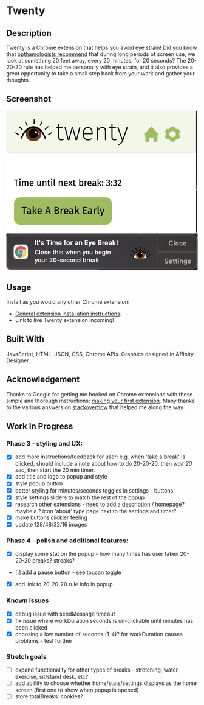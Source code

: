 # Twenty


## Description

Twenty is a Chrome extension that helps you avoid eye strain! Did you know that [opthamologists recommend](https://advancedeyecaremd.net/20-20-20-tipstopreventeyestrain/) that during long periods of screen use, we look at something 20 feet away, every 20 minutes, for 20 seconds? The 20-20-20 rule has helped me personally with eye strain, and it also provides a great opportunity to take a small step back from your work and gather your thoughts. 


## Screenshot
![Screenshot](/images/PopupScreenshot.png) 
![Screenshot](/images/NotificationScreenshot.png) 


## Usage

Install as you would any other Chrome extension:
- [General extension installation instructions](https://support.google.com/chrome_webstore/answer/2664769?hl=en).
- Link to live Twenty extension incoming!

## Built With

JavaScript, HTML, JSON, CSS, Chrome APIs. Graphics designed in Affinity Designer


## Acknowledgement 

Thanks to Google for getting me hooked on Chrome extensions with these simple and thorough instructions: [making your first extension](https://developer.chrome.com/docs/extensions/mv3/getstarted/). Many thanks to the various answers on [stackoverflow](https://stackoverflow.com/) that helped me along the way. 



## Work In Progress

### Phase 3 - styling and UX:
- [x] add more instructions/feedback for user: e.g. when 'take a break' is clicked, should include a note about how to do 20-20-20, then *wait 20 sec*, then start the 20 min timer. 
- [x] add title and logo to popup and style
- [x] style popup button
- [x] better styling for minutes/seconds toggles in settings - buttons
- [x] style settings sliders to match the rest of the popup
- [x] research other extensions - need to add a description / homepage? maybe a ? icon 'about' type page next to the settings and timer?
- [x] make buttons clickier feeling
- [x] update 128/48/32/16 images

### Phase 4 - polish and additional features:
- [x] display some stat on the popup - how many times has user taken 20-20-20 breaks? streaks?
- [.] add a pause button - see toucan toggle
- [x] add link to 20-20-20 rule info in popup


### Known Issues
- [x] debug issue with sendMessage timeout
- [x] fix issue where workDuration seconds is un-clickable until minutes has been clicked
- [x] choosing a low number of seconds (1-4)? for workDuration causes problems - test further

### Stretch goals
- [ ] expand functionality for other types of breaks - stretching, water, exercise, sit/stand desk, etc?
- [ ] add abillity to choose whether home/stats/settings displays as the home screen (first one to show when popup is opened)
- [ ] store totalBreaks: cookies?
